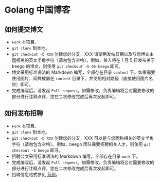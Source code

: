 Golang 中国博客
======

## 如何提交博文

- `Fork` 本项目。
- `git clone` 到本地。
- `git checkout -b XXX` 创建您的分支，XXX 请使用发帖日期以及与您博文主题相关的英文半角字符（请勿包含空格）。例如，某人将在 1 月 5 日发布关于 beego 的博文，则使用 `git checkout -b 05-beego` 即可。
- 博文采用标准语法的 Markdown 编写，全部存在目录 `content` 下。如果需要使用图片，同样放置在 `content` 目录下，并使用相对路径（直接使用图片名称）即可。
- 完成编写后，请发起 `Pull request`。如需修改，负责编辑将会对需要修改的部分进行注释点评，您在二次修改完成后再次发起即可。

## 如何发布招聘

- `Fork` 本项目。
- `git clone` 到本地。
- `git checkout -b XXX` 创建您的分支，XXX 可以是与您昵称相关的英文半角字符（请勿包含空格）。例如，beego 团队需要招聘相关人才，则使用 `git checkout -b beego` 即可。
- 招聘公文采用标准语法的 Markdown 编写，全部存在目录 `work` 下。
- 完成编写后，请发起 `Pull request`。如需修改，负责编辑将会对需要修改的部分进行注释点评，您在二次修改完成后再次发起即可。
- 招聘信息格式参见 [范例](work/example.md)。


